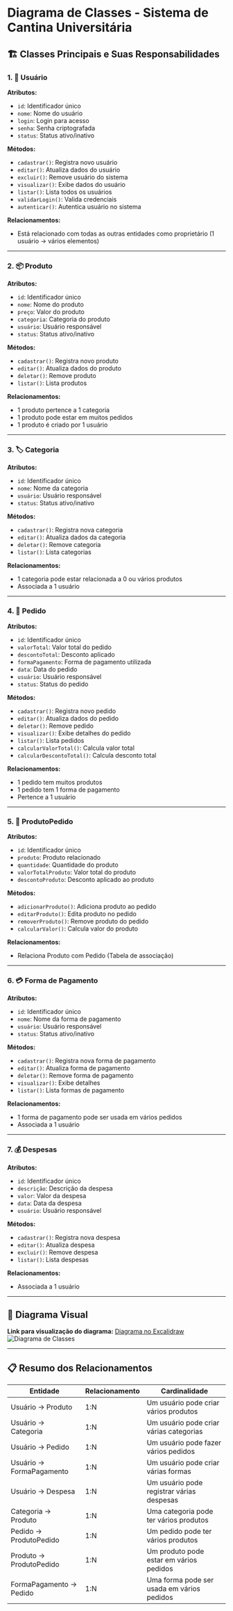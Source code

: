 # Diagrama de Classes - Sistema de Cantina Universitária

## 🏗️ Classes Principais e Suas Responsabilidades

### 1. 👤 Usuário

**Atributos:**

- `id`: Identificador único
- `nome`: Nome do usuário
- `login`: Login para acesso
- `senha`: Senha criptografada
- `status`: Status ativo/inativo

**Métodos:**

- `cadastrar()`: Registra novo usuário
- `editar()`: Atualiza dados do usuário
- `excluir()`: Remove usuário do sistema
- `visualizar()`: Exibe dados do usuário
- `listar()`: Lista todos os usuários
- `validarLogin()`: Valida credenciais
- `autenticar()`: Autentica usuário no sistema

**Relacionamentos:**

- Está relacionado com todas as outras entidades como proprietário (1 usuário → vários elementos)

---

### 2. 📦 Produto

**Atributos:**

- `id`: Identificador único
- `nome`: Nome do produto
- `preço`: Valor do produto
- `categoria`: Categoria do produto
- `usuário`: Usuário responsável
- `status`: Status ativo/inativo

**Métodos:**

- `cadastrar()`: Registra novo produto
- `editar()`: Atualiza dados do produto
- `deletar()`: Remove produto
- `listar()`: Lista produtos

**Relacionamentos:**

- 1 produto pertence a 1 categoria
- 1 produto pode estar em muitos pedidos
- 1 produto é criado por 1 usuário

---

### 3. 🏷️ Categoria

**Atributos:**

- `id`: Identificador único
- `nome`: Nome da categoria
- `usuário`: Usuário responsável
- `status`: Status ativo/inativo

**Métodos:**

- `cadastrar()`: Registra nova categoria
- `editar()`: Atualiza dados da categoria
- `deletar()`: Remove categoria
- `listar()`: Lista categorias

**Relacionamentos:**

- 1 categoria pode estar relacionada a 0 ou vários produtos
- Associada a 1 usuário

---

### 4. 🛒 Pedido

**Atributos:**

- `id`: Identificador único
- `valorTotal`: Valor total do pedido
- `descontoTotal`: Desconto aplicado
- `formaPagamento`: Forma de pagamento utilizada
- `data`: Data do pedido
- `usuário`: Usuário responsável
- `status`: Status do pedido

**Métodos:**

- `cadastrar()`: Registra novo pedido
- `editar()`: Atualiza dados do pedido
- `deletar()`: Remove pedido
- `visualizar()`: Exibe detalhes do pedido
- `listar()`: Lista pedidos
- `calcularValorTotal()`: Calcula valor total
- `calcularDescontoTotal()`: Calcula desconto total

**Relacionamentos:**

- 1 pedido tem muitos produtos
- 1 pedido tem 1 forma de pagamento
- Pertence a 1 usuário

---

### 5. 🔗 ProdutoPedido

**Atributos:**

- `id`: Identificador único
- `produto`: Produto relacionado
- `quantidade`: Quantidade do produto
- `valorTotalProduto`: Valor total do produto
- `descontoProduto`: Desconto aplicado ao produto

**Métodos:**

- `adicionarProduto()`: Adiciona produto ao pedido
- `editarProduto()`: Edita produto no pedido
- `removerProduto()`: Remove produto do pedido
- `calcularValor()`: Calcula valor do produto

**Relacionamentos:**

- Relaciona Produto com Pedido (Tabela de associação)

---

### 6. 💳 Forma de Pagamento

**Atributos:**

- `id`: Identificador único
- `nome`: Nome da forma de pagamento
- `usuário`: Usuário responsável
- `status`: Status ativo/inativo

**Métodos:**

- `cadastrar()`: Registra nova forma de pagamento
- `editar()`: Atualiza forma de pagamento
- `deletar()`: Remove forma de pagamento
- `visualizar()`: Exibe detalhes
- `listar()`: Lista formas de pagamento

**Relacionamentos:**

- 1 forma de pagamento pode ser usada em vários pedidos
- Associada a 1 usuário

---

### 7. 💰 Despesas

**Atributos:**

- `id`: Identificador único
- `descrição`: Descrição da despesa
- `valor`: Valor da despesa
- `data`: Data da despesa
- `usuário`: Usuário responsável

**Métodos:**

- `cadastrar()`: Registra nova despesa
- `editar()`: Atualiza despesa
- `excluir()`: Remove despesa
- `listar()`: Lista despesas

**Relacionamentos:**

- Associada a 1 usuário

---

## 🔗 Diagrama Visual

**Link para visualização do diagrama:**
[Diagrama no Excalidraw](https://excalidraw.com/#room=31cc694807f2d12c353d,NzMt6FP0MgH8HrOI82OQu)
![Diagrama de Classes](./assets/classDiagram.png)

---

## 📋 Resumo dos Relacionamentos

| Entidade                 | Relacionamento | Cardinalidade                              |
| ------------------------ | -------------- | ------------------------------------------ |
| Usuário → Produto        | 1:N            | Um usuário pode criar vários produtos      |
| Usuário → Categoria      | 1:N            | Um usuário pode criar várias categorias    |
| Usuário → Pedido         | 1:N            | Um usuário pode fazer vários pedidos       |
| Usuário → FormaPagamento | 1:N            | Um usuário pode criar várias formas        |
| Usuário → Despesa        | 1:N            | Um usuário pode registrar várias despesas  |
| Categoria → Produto      | 1:N            | Uma categoria pode ter vários produtos     |
| Pedido → ProdutoPedido   | 1:N            | Um pedido pode ter vários produtos         |
| Produto → ProdutoPedido  | 1:N            | Um produto pode estar em vários pedidos    |
| FormaPagamento → Pedido  | 1:N            | Uma forma pode ser usada em vários pedidos |
